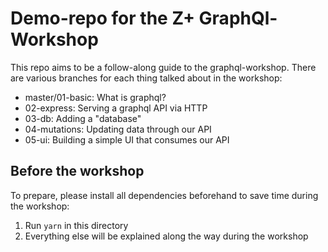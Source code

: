 Demo-repo for the Z+ GraphQl-Workshop
=====================================

This repo aims to be a follow-along guide to the
graphql-workshop. There are various branches for each thing talked
about in the workshop:

* master/01-basic: What is graphql?
* 02-express: Serving a graphql API via HTTP
* 03-db: Adding a "database"
* 04-mutations: Updating data through our API
* 05-ui: Building a simple UI that consumes our API

## Before the workshop

To prepare, please install all dependencies beforehand to save time during the workshop:

1. Run `yarn` in this directory
2. Everything else will be explained along the way during the workshop
